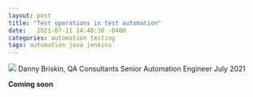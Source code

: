 ```yaml
---
layout: post
title: "Test operations in test automation"
date:   2021-07-11 14:40:30 -0400
categories: automation testing 
tags: automation java jenkins 
---
```

![](/images/blog-series-7.webp)
Danny Briskin, QA Consultants Senior Automation Engineer
July 2021

**Coming soon**
